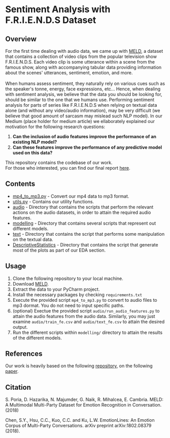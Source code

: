 # Sentiment Analysis with F.R.I.E.N.D.S Dataset

## Overview
For the first time dealing with audio data, we came up with [MELD](https://affective-meld.github.io/), a dataset that contains a collection of video clips from the popular television show F.R.I.E.N.D.S.
Each video clip is some utterance within a scene from the famous show, along with accompanying tabular data providing information about the scenes' utterances, sentiment, emotion, and more. 
<br />
<br />
When humans assess sentiment, they naturally rely on various cues such as the speaker's tonne, energy, face expressions, etc...
Hence, when dealing with sentiment analysis, we believe that the data you should be looking for, should be similar to the one that we humans use.
Performing sentiment analysis for parts of series like F.R.I.E.N.D.S when relying on textual data alone (and without any video/audio information), may be very difficult (we believe that good amount of sarcasm may mislead such NLP model).
In our Medium (place holder for medium article) we ellaborately explained our motivation for the following research questions:

1. **Can the inclusion of audio features improve the performance of an existing NLP model?**
2. **Can these features improve the performance of any predictive model used on this data?**

This repository contains the codebase of our work.
<br />
For those who interested, you can find our final report [here]([StatisticalLearningFinalReport.pdf](https://github.com/user-attachments/files/16080755/StatisticalLearningFinalReport.pdf)
).

## Contents
- [mp4_to_mp3.py](https://github.com/lvyor307/nlp-with-audio/blob/main/mp4_to_mp3.py) - Convert our mp4 data to mp3 format.
- [utils.py](https://github.com/lvyor307/nlp-with-audio/blob/main/utils.py) - Contains our utility functions.
- [audio](https://github.com/lvyor307/nlp-with-audio/tree/main/audio) - Directory that contains the scripts that perform the relevant actions on the audio datasets, in order to attain the required audio features.
- [modelling](https://github.com/lvyor307/nlp-with-audio/tree/main/modelling) - Directory that contains several scripts that represent out different models.
- [text](https://github.com/lvyor307/nlp-with-audio/tree/main/text) - Directory that contains the script that performs some manipulation on the textual data.
- [DescriptiveStatistics](https://github.com/lvyor307/nlp-with-audio/tree/main/DescriptiveStatistics) - Directory that contains the script that generate most of the plots as part of our EDA section.


## Usage
1. Clone the following repository to your local machine.
2. Download [MELD](https://affective-meld.github.io/).
3. Extract the data to your PyCharm project.
4. Install the necessary packages by checking `requirements.txt`
5. Execute the provided script `mp4_to_mp3.py` to convert to audio files to mp3 dormat. You do not need to input specific paths.
6. (optional) Exectue the provided script `audio/run_audio_features.py` to attain the audio features from the audio data.
   Similarly, you may just examine `audio/train_fe.csv` and `audio/text_fe.csv` to attain the desired output.
7. Run the different scripts within `modelling/` directory to attain the results of the different models.

## References
Our work is heavily based on the following [repository](https://github.com/declare-lab/MELD/), on the following [paper](https://arxiv.org/pdf/1810.02508.pdf).

## Citation
S. Poria, D. Hazarika, N. Majumder, G. Naik, R. Mihalcea,
E. Cambria. MELD: A Multimodal Multi-Party Dataset
for Emotion Recognition in Conversation. (2018)

Chen, S.Y., Hsu, C.C., Kuo, C.C. and Ku, L.W.
EmotionLines: An Emotion Corpus of Multi-Party
Conversations. arXiv preprint arXiv:1802.08379 (2018).


